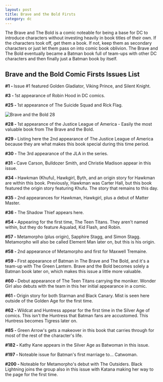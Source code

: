 ```yaml
---
layout: post
title: Brave and the Bold Firsts 
category: dc
---
```


The Brave and The Bold is a comic noteable for being a base for DC to introduce characters without investing heavily in book titles of their own. If the characters took off, get them a book. If not, keep them as secondary characters or just let them pass on into comic book oblivion. The Brave and The Bold eventually became a Batman book full of team-ups with other DC characters and then finally just a Batman book by itself.

<h2>Brave and the Bold Comic Firsts Issues List</h2>
<strong>#1 - </strong>Issue #1 featured Golden Gladiator, Viking Prince, and Silent Knight.

<strong>#3 - </strong>1st appearance of Robin Hood in DC comics.

<strong>#25 - </strong>1st appearance of The Suicide Squad and Rick Flag.

<div style="float:left;"><img src="http://comicsguy.github.io/comicimages/images/The-Brave-and-the-Bold-Vol.-1-28-1960.jpg" alt="Brave and the Bold 28"/>

<strong>#28 - </strong>1st appearance of the Justice League of America - Easily the most valuable book from The Brave and the Bold.

<strong>#29 - </strong>Listing here the 2nd appearance of The Justice League of America because they are what makes this book special during this time period.

<strong>#30 - </strong>The 3rd appearance of the JLA in the series.

<strong>#31 - </strong>Cave Carson, Bulldozer Smith, and Christie Madison appear in this issue.

<strong>#34 - </strong>Hawkman (Khufu), Hawkgirl, Byth, and an origin story for Hawkman are within this book. Previously, Hawkman was Carter Hall, but this book featured the origin story featuring Khufu. The story that remains to this day.

<strong>#35 - </strong>2nd appearances for Hawkman, Hawkgirl, plus a debut of Matter Master.

<strong>#36 - </strong>The Shadow Thief appears here.

<strong>#54 - </strong>Appearing for the first time, The Teen Titans. They aren't named within, but they do feature Aqualad, Kid Flash, and Robin.

<strong>#57 - </strong>Metamorpho (plus origin), Sapphire Stagg, and Simon Stagg. Metamorpho will also be called Element Man later on, but this is his origin.

<strong>#58 - </strong>2nd appearance of Metamorpho and first for Maxwell Tremaine.

<strong>#59 - </strong>First appearance of Batman in The Brave and The Bold, and it's a team-up with The Green Lantern. Brave and the Bold becomes solely a Batman book later on, which makes this issue a little more valuable.

<strong>#60 - </strong>Debut appearance of The Teen Titans carrying the moniker. Wonder Girl also debuts with the team in this her initial appearance in a comic.

<strong>#61 - </strong>Origin story for both Starman and Black Canary. Mist is seen here outside of the Golden Age for the first time.

<strong>#62 - </strong>Wildcat and Huntress appear for the first time in the Silver Age of comics. This isn't the Huntress that Batman fans are accustomed. This Huntress becomes Tigress later on.

<strong>#85 - </strong>Green Arrow's gets a makeover in this book that carries through for most of the rest of the character's life.

<strong>#182 - </strong>Kathy Kane appears in the Silver Age as Batwoman in this issue.

<strong>#197 - </strong>Noteable issue for Batman's first marriage to... Catwoman.

<strong>#200 - </strong>Noteable for Metamorpho's debut with The Outsiders. Black Lightning joins the group also in this issue with Katana making her way to the page for the first time.